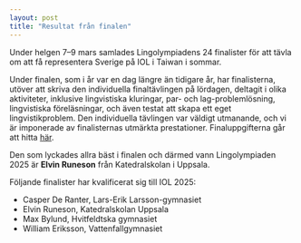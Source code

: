 ```yaml
---
layout: post
title: "Resultat från finalen"
---
```


Under helgen 7–9 mars samlades Lingolympiadens 24 finalister för att tävla om att få representera Sverige på IOL i Taiwan i sommar.

Under finalen, som i år var en dag längre än tidigare år, har finalisterna, utöver att skriva den individuella finaltävlingen på lördagen, deltagit i olika aktiviteter, inklusive lingvistiska kluringar, par- och lag-problemlösning, lingvistiska föreläsningar, och även testat att skapa ett eget lingvistikproblem. Den individuella tävlingen var väldigt utmanande, och vi är imponerade av finalisternas utmärkta prestationer. Finaluppgifterna går att hitta [här](/ovning).

Den som lyckades allra bäst i finalen och därmed vann Lingolympiaden 2025 är **Elvin Runeson** från Katedralskolan i Uppsala.

Följande finalister har kvalificerat sig till IOL 2025:
- Casper De Ranter, Lars-Erik Larsson-gymnasiet
- Elvin Runeson, Katedralskolan Uppsala
- Max Bylund, Hvitfeldtska gymnasiet
- William Eriksson, Vattenfallgymnasiet